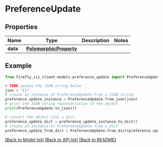 # PreferenceUpdate


## Properties

Name | Type | Description | Notes
------------ | ------------- | ------------- | -------------
**data** | [**PolymorphicProperty**](PolymorphicProperty.md) |  | 

## Example

```python
from firefly_iii_client.models.preference_update import PreferenceUpdate

# TODO update the JSON string below
json = "{}"
# create an instance of PreferenceUpdate from a JSON string
preference_update_instance = PreferenceUpdate.from_json(json)
# print the JSON string representation of the object
print(PreferenceUpdate.to_json())

# convert the object into a dict
preference_update_dict = preference_update_instance.to_dict()
# create an instance of PreferenceUpdate from a dict
preference_update_from_dict = PreferenceUpdate.from_dict(preference_update_dict)
```
[[Back to Model list]](../README.md#documentation-for-models) [[Back to API list]](../README.md#documentation-for-api-endpoints) [[Back to README]](../README.md)


